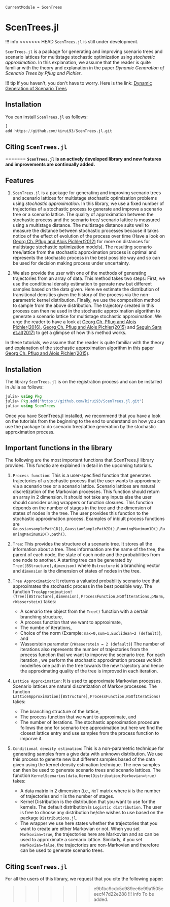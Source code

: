 ```@meta
CurrentModule = ScenTrees
```

# ScenTrees.jl

!!! info
<<<<<<< HEAD
	`ScenTrees.jl` is still under development.

`ScenTrees.jl` is a package for generating and improving scenario trees and scenario lattices for multistage stochastic optimization using _stochastic approximation_.
In this explanation, we assume that the reader is quite familiar with the theory and explanation in the paper _Dynamic Genaration of Scenario Trees by Pflug and Pichler_.

!!! tip 
	If you haven't, you don't have to worry. Here is the link:
	[Dynamic Generation of Scenario Trees](https://link.springer.com/article/10.1007/s10589-015-9758-0)

## Installation

You can install `ScenTrees.jl` as follows:

```julia
]
add https://github.com/kirui93/ScenTrees.jl.git
```

## Citing `ScenTrees.jl`

=======
	**`ScenTrees.jl` is an actively developed library and new features and improvements are continually added.**
	
## Features

1. `ScenTrees.jl` is a package for generating and improving scenario trees and scenario lattices for multistage stochastic optimization problems using _stochastic approximation_. In this library, we use a fixed number of trajectories of a stochastic process to generate and improve a scenario tree or a scenario lattice. The quality of approximation between the stochastic process and the scenario tree/ scenario lattice is measured using a multistage distance. The multistage distance suits well to measure the distance between stochastic processes because it takes notice of the effect of evolution of the process over time (Have a look on [Georg Ch. Pflug and Alois Pichler(2012)](https://doi.org/10.1137/110825054) for more on distances for multistage stochastic optimization models). The resulting scenario tree/lattice from the stochastic approximation process is optimal and represents the stochastic process in the best possible way and so can be used for decision making process under uncertainty.

2. We also provide the user with one of the methods of generating trajectories from an array of data. This method takes two steps: First, we use the conditional density estimation to genrate new but different samples based on the data given. Here we estimate the distribution of transitional densities given the history of the process via the non-parametric kernel distribution. Finally, we use the composition method to sample from the above distribution. The trajectory created in this process can then ne used in the stochastic approximation algorithm to generate a scenario lattice for multistage stochastic approximation. We urge the reader to have a look at [Georg Ch. Pflug and Alois Pichler(2016)](https://doi.org/10.1137/15M1043376), [Georg Ch. Pflug and Alois Pichler(2015)](https://doi.org/10.1007/s10589-015-9758-0) and [Seguin Sara et.al(2017)](https://doi.org/10.1016/j.ejor.2016.11.028) to get a glimpse of how this method works.

In these tutorials, we assume that the reader is quite familiar with the theory and explanation of the stochastic approximation algorithm in this paper [Georg Ch. Pflug and Alois Pichler(2015)](https://doi.org/10.1007/s10589-015-9758-0). 

## Installation

The library `ScenTrees.jl` is on the registration process and can be installed in Julia as follows:

```julia
julia> using Pkg
julia> Pkg.add("https://github.com/kirui93/ScenTrees.jl.git")
julia> using ScenTrees
```

Once you have ScenTrees.jl installed, we recommend that you have a look on the tutorials from the beginning to the end to understand on how you can use the package to do scenario tree/lattice generation by the stochastic approximation process.

## Important functions in the library

The following are the most important functions that ScenTrees.jl library provides. This functio are explained in detail in the upcoming tutorials.

1. `Process function`: This is a user-specified function that generates trajectories of a stochastic process that the user wants to approximate via a scenario tree or a scenario lattice. Scenario lattices are natural discretization of the Markovian processes. This function should return an array in 2 dimension. It should not take any inputs else the user should consider using wrappers or function closures. This function depends on the number of stages in  the tree and the dimension of states of nodes in the tree. The user provides this function to the stochastic approximation process. Examples of inbiult process functions are `GaussiansamplePath1D(),GaussianSamplePath2D(),RunningMaximum1D(),RunningMaximum2D(),path()`.

2. `Tree`: This provides the structure of a scenario tree. It stores all the information about a tree. Thes informaation are the name of the tree, the parent of each node, the state of each node and the probabilities from one node to another. A starting tree can be generated by `Tree([BStructure],dimenison)` where `Bstructure` is a branching vector and `dimension` is the dimension of states of nodes in the tree. 

3. `Tree Approximation`: It returns a valuated probability scenario tree that approximates the stochastic process in the best possible way. The function `TreeApproximation!(Tree([BStructure],dimension),ProcessFunction,NoOfIterations,pNorm,rWasserstein)` takes:
	* A scenario tree object from the `Tree()` function with a certain branching structure,
	* A process function that we want to approximate,
	* The numbe of iterations,
	* Choice of the norm (Example: `max=0,sum=1,Euclidean=2 (default)`), and 
	* Wasserstein parameter (`rWasserstein = 2 (default)`)
The number of iterations also represents the number of trajectories from the process function that we want to imporve the scenario tree. For each iteration , we perform the stochastic approximation process wchich modeifies one path in the tree towards the new trajectory and hence the approximating quality of the tree is improved in each iteration.

4. `Lattice Approximation`: It is used to approximate Markovian processes. Scenario lattices are natural discretization of Markov processes. The function `LatticeApproximation([BStructure],ProcessFunction,NoOfIterations)` takes:
	* The branching structure of the lattice,
	* The process function that we want to approximate, and
	* The number of iterations.
The stochastic approximation procedure follows the one for scenario tree approximation but here we find the closest lattice entry and use samples from the process function to imporve it.

5. `Conditional density estimation`: This is a non-parametric technique for generating samples from a give data with unknown distribution. We use this process to generte new but different samples based of the data given using the kernel density estimation technique. The new samples can then be used to generate scenario trees and scenario lattices. The function `KernelScenarios(data,KernelDistribution;Markovian=true)` takes:
	* A data matrix in 2 dimension (i.e., `NxT` matrix where `N` is the number of trajectories and `T` is the number of stages.
	* Kernel Distribution is the distribution that you want to use for the kernels. The default distribution is `Logistic distribution`. The user is free to choose any distribution he/she wishes to use based on the package `Distributions.jl`.
	* The wrapper we use here states whether the trajectories that you want to create are either Markovian or not. When you set `Markovian=true`, the trajectories here are Markovian and so can be used to approximate a scenario lattice. Similarly, if you set `Markovian=false`, the trajectories are non-Markovian and therefore can be used to generate scenario trees.


## Citing `ScenTrees.jl`

For all the users of this library, we request that you cite the following paper:

>>>>>>> e9b1bc9cdc5c989ee6e99a1505eeecf47d22e288
!!! info
	To be added.

